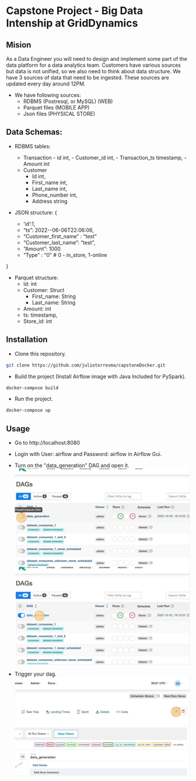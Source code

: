 # Capstone Project - Big Data Intenship at GridDynamics

## Mision

As a Data Engineer you will need to design and implement some part of the data platform for a data analytics team. Customers have various sources but data is not unified, so we also need to think about data structure. 
We have 3 sources of data that need to be ingested. These sources are updated every day around 12PM.

* We have following sources:
  - RDBMS (Postresql, or MySQL) (WEB) 
  - Parquet files (MOBILE APP) 
  - Json files (PHYSICAL STORE) 

## Data Schemas:

* RDBMS tables:
  - Transaction
	    - id int,
	    - Customer_id int,
	    - Transaction_ts timestamp,
	    - Amount int
  - Customer
	  - Id int,
	  - First_name int,
	  - Last_name int,
	  - Phone_number int,
	  - Address string

* JSON structure:
{
  - ‘id’:1,
  - “ts”: 2022--06-06T22:06:06, 
  - “Customer_first_name” : “test”
  - “Customer_last_name”: “test”,
  - “Amount”: 1000
  - “Type” : “0” # 0 - in_store, 1-online	

}

* Parquet structure:
  - Id: int
  - Customer: Struct
    - First_name: String
    - Last_name: String
  - Amount: int
  - ts: timestamp,
  - Store_id: int


## Installation

* Clone this repository.

```bash
git clone https://github.com/juliotorresma/capstoneDocker.git
```

* Build the project (Install Airflow image with Java Included for PySpark).

```bash
docker-compose build
```

* Run the project.

```bash
docker-compose up
```

## Usage

* Go to http://localhost:8080

* Login with User: airflow and Password: airflow in Airflow Gui.

* Turn on the "data_generation" DAG and open it.
![Step # 1](https://github.com/juliotorresma/capstoneDocker/blob/main/img/1.png?raw=true)
![Step # 2](https://github.com/juliotorresma/capstoneDocker/blob/main/img/2.png?raw=true)

* Trigger your dag.
![Step # 3](https://github.com/juliotorresma/capstoneDocker/blob/main/img/3.png?raw=true)

